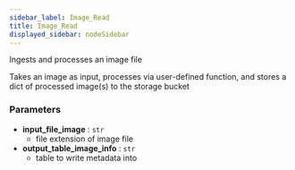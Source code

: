 ```yaml
---
sidebar_label: Image_Read
title: Image_Read
displayed_sidebar: nodeSidebar
---
```


Ingests and processes an image file

Takes an image as input, processes via user-defined function, and stores a dict of processed
image(s) to the storage bucket


### Parameters
- **input_file_image** : `str`
  - file extension of image file
- **output_table_image_info** : `str`
  - table to write metadata into